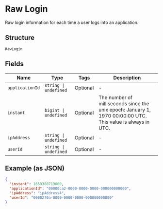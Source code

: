 
# Raw Login

Raw login information for each time a user logs into an application.

## Structure

`RawLogin`

## Fields

| Name | Type | Tags | Description |
|  --- | --- | --- | --- |
| `applicationId` | `string \| undefined` | Optional | - |
| `instant` | `bigint \| undefined` | Optional | The number of milliseconds since the unix epoch: January 1, 1970 00:00:00 UTC. This value is always in UTC. |
| `ipAddress` | `string \| undefined` | Optional | - |
| `userId` | `string \| undefined` | Optional | - |

## Example (as JSON)

```json
{
  "instant": 1659380719000,
  "applicationId": "00000ca2-0000-0000-0000-000000000000",
  "ipAddress": "ipAddress4",
  "userId": "0000270a-0000-0000-0000-000000000000"
}
```


